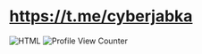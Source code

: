 # https://t.me/cyberjabka

![HTML](https://github-readme-stats.vercel.app/api?username=sichiiii&theme=blue-green)
![Profile View Counter](https://komarev.com/ghpvc/?username=sichiiii)



